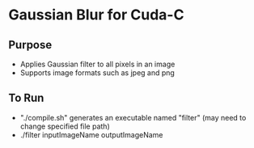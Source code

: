 # Gaussian Blur for Cuda-C

## Purpose
* Applies Gaussian filter to all pixels in an image
* Supports image formats such as jpeg and png

## To Run
* "./compile.sh" generates an executable named "filter" (may need to change specified file path)
* ./filter inputImageName outputImageName
